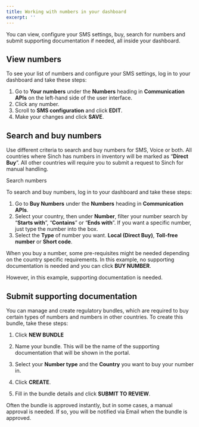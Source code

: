 ```yaml
---
title: Working with numbers in your dashboard
excerpt: ''
---
```

You can view, configure your SMS settings, buy, search for numbers and submit supporting documentation if needed, all inside your dashboard. 

## View numbers

To see your list of numbers and configure your SMS settings, log in to your dashboard and take these steps:
 1. Go to **Your numbers** under the **Numbers** heading in **Communication APIs** on the left-hand side of the user interface.
 2. Click any number. 
 3. Scroll to **SMS configuration** and click **EDIT**.
 4. Make your changes and click **SAVE**.




## Search and buy numbers

Use different criteria to search and buy numbers for SMS, Voice or both. All countries where Sinch has numbers in inventory will be marked as “**Direct Buy**”. All other countries will require you to submit a request to Sinch for manual handling. 


Search numbers

To search and buy numbers, log in to your dashboard and take these steps:
  1. Go to **Buy Numbers** under the **Numbers** heading in **Communication APIs**.
  2. Select your country, then under **Number**, filter your number search by “**Starts with**”, “**Contains**” or “**Ends with**”. If you want a specific number, just type the number into the  box.
  3. Select the **Type** of number you want. **Local (Direct Buy)**, **Toll-free number** or **Short code**.
  
When you buy a number, some pre-requisites might be needed depending on the country specific requirements. In this example, no supporting documentation is needed and you can click **BUY NUMBER**.


However, in this example, supporting documentation is needed.



## Submit supporting documentation

You can manage and create regulatory bundles, which are required to buy certain types of numbers and numbers in other countries. To create this bundle, take these steps:

  1. Click **NEW BUNDLE**


  2. Name your bundle. This will be the name of the supporting documentation that will be shown in the portal.
  3. Select your **Number type** and the **Country** you want to buy your number in.
  4. Click **CREATE**.



  5. Fill in the bundle details and click **SUBMIT TO REVIEW**.



Often the bundle is approved instantly, but in some cases, a manual approval is needed. If so, you will be notified via Email when the bundle is approved.
